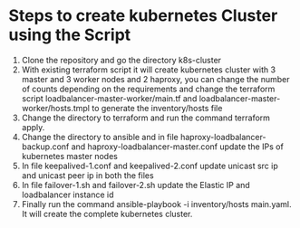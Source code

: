 Steps to create kubernetes Cluster using the Script
====================================================

1. Clone the repository and go the directory k8s-cluster
2. With existing terraform script it will create kubernetes cluster with 3 master and 3 worker nodes and 2 haproxy, you can change the number of counts depending on the requirements and change the terraform script loadbalancer-master-worker/main.tf and loadbalancer-master-worker/hosts.tmpl to generate the inventory/hosts file
3. Change the directory to terraform and run the command terraform apply.
4. Change the directory to ansible and in file haproxy-loadbalancer-backup.conf and haproxy-loadbalancer-master.conf update the IPs of kubernetes master nodes
5. In file keepalived-1.conf and keepalived-2.conf update unicast src ip and unicast peer ip in both the files
6. In file failover-1.sh and failover-2.sh update the Elastic IP and loadbalancer instance id
7. Finally run the command ansible-playbook -i inventory/hosts main.yaml. It will create the complete kubernetes cluster.

